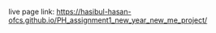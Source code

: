 live page link: <a href="https://hasibul-hasan-ofcs.github.io/PH_assignment1_new_year_new_me_project/">https://hasibul-hasan-ofcs.github.io/PH_assignment1_new_year_new_me_project/</a>
